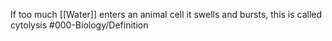 If too much [[Water]] enters an animal cell it swells and bursts, this is called cytolysis
#000-Biology/Definition 